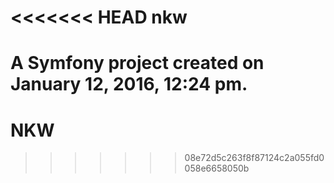 <<<<<<< HEAD
nkw
===

A Symfony project created on January 12, 2016, 12:24 pm.
=======
# NKW
>>>>>>> 08e72d5c263f8f87124c2a055fd0058e6658050b
